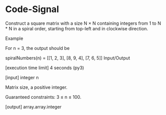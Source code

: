 # Code-Signal
Construct a square matrix with a size N × N containing integers from 1 to N * N in a spiral order, starting from top-left and in clockwise direction.

Example

For n = 3, the output should be

spiralNumbers(n) = [[1, 2, 3],
                    [8, 9, 4],
                    [7, 6, 5]]
Input/Output

[execution time limit] 4 seconds (py3)

[input] integer n

Matrix size, a positive integer.

Guaranteed constraints:
3 ≤ n ≤ 100.

[output] array.array.integer
